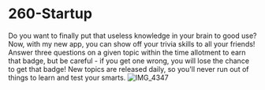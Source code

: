 
# 260-Startup
Do you want to finally put that useless knowledge in your brain to good use? Now, with my new app, you can show off your trivia skills to all your friends! Answer three questions on a given topic within the time allotment to earn that badge, but be careful - if you get one wrong, you will lose the chance to get that badge! New topics are released daily, so you'll never run out of things to learn and test your smarts.
![IMG_4347](https://user-images.githubusercontent.com/111597441/215010609-b66dc056-abb7-4147-880f-67dbcce46223.JPG)
